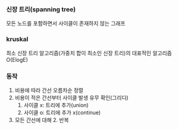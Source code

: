 ### 신장 트리(spanning tree)
모든 노드를 포함하면서 사이클이 존재하지 않는 그래프

### kruskal
최소 신장 트리 알고리즘(가중치 합이 최소인 신장 트리)의 대표적인 알고리즘   
O(ElogE)

### 동작
1. 비용에 따라 간선 오름차순 정렬
2. 비용이 적은 간선부터 사이클 발생 유무 확인(그리디)
   1) 사이클 x: 트리에 추가(union)
   2) 사이클 o: 트리에 추가 x(continue)
3. 모든 간선에 대해 2. 반복
